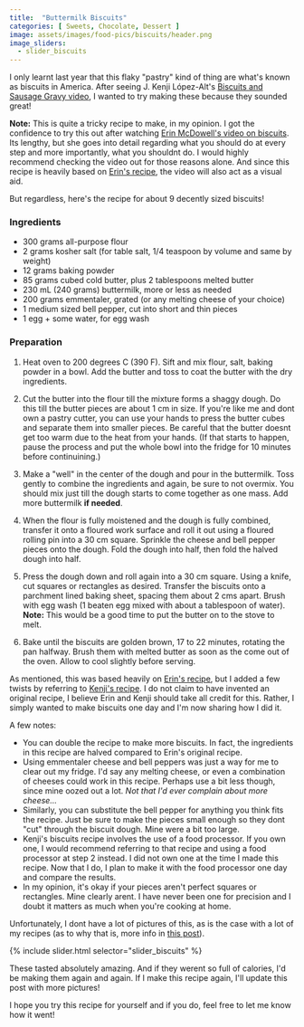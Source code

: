 ```yaml
---
title:  "Buttermilk Biscuits"
categories: [ Sweets, Chocolate, Dessert ]
image: assets/images/food-pics/biscuits/header.png
image_sliders:
  - slider_biscuits
---
```

I only learnt last year that this flaky "pastry" kind of thing are what's known as biscuits in America. After seeing J. Kenji López-Alt's [Biscuits and Sausage Gravy video](https://www.youtube.com/watch?v=BoFkDmTm2uc), I wanted to try making these because they sounded great! 

**Note:** This is quite a tricky recipe to make, in my opinion. I got the confidence to try this out after watching [Erin McDowell's video on biscuits](https://www.youtube.com/watch?v=sf4k9jnj_ns). Its lengthy, but she goes into detail regarding what you should do at every step and more importantly, what you shouldnt do. I would highly recommend checking the video out for those reasons alone. And since this recipe is heavily based on [Erin's recipe](https://food52.com/recipes/31811-buttermilk-biscuits), the video will also act as a visual aid.

But regardless, here's the recipe for about 9 decently sized biscuits!

### Ingredients

+ 300 grams all-purpose flour
+ 2 grams kosher salt (for table salt, 1/4 teaspoon by volume and same by weight)
+ 12 grams baking powder
+ 85 grams cubed cold butter, plus 2 tablespoons melted butter
+ 230 mL (240 grams) buttermilk, more or less as needed
+ 200 grams emmentaler, grated (or any melting cheese of your choice)
+ 1 medium sized bell pepper, cut into short and thin pieces
+ 1 egg + some water, for egg wash

### Preparation

1. Heat oven to 200 degrees C (390 F). Sift and mix flour, salt, baking powder in a bowl. Add the butter and toss to coat the butter with the dry ingredients.

2. Cut the butter into the flour till the mixture forms a shaggy dough. Do this till the butter pieces are about 1 cm in size. If you're like me and dont own a pastry cutter, you can use your hands to press the butter cubes and separate them into smaller pieces. Be careful that the butter doesnt get too warm due to the heat from your hands. (If that starts to happen, pause the process and put the whole bowl into the fridge for 10 minutes before continuining.)

3. Make a "well" in the center of the dough and pour in the buttermilk. Toss gently to combine the ingredients and again, be sure to not overmix. You should mix just till the dough starts to come together as one mass. Add more buttermilk **if needed**. 

4. When the flour is fully moistened and the dough is fully combined, transfer it onto a floured work surface and roll it out using a floured rolling pin into a 30 cm square. Sprinkle the cheese and bell pepper pieces onto the dough. Fold the dough into half, then fold the halved dough into half.

5. Press the dough down and roll again into a 30 cm square. Using a knife, cut squares or rectangles as desired. Transfer the biscuits onto a parchment lined baking sheet, spacing them about 2 cms apart. Brush with egg wash (1 beaten egg mixed with about a tablespoon of water). **Note:** This would be a good time to put the butter on to the stove to melt.

6. Bake until the biscuits are golden brown, 17 to 22 minutes, rotating the pan halfway. Brush them with melted butter as soon as the come out of the oven. Allow to cool slightly before serving.


As mentioned, this was based heavily on [Erin's recipe](https://food52.com/recipes/31811-buttermilk-biscuits), but I added a few twists by referring to [Kenji's recipe](https://www.seriouseats.com/the-food-lab-buttermilk-biscuits-recipe). I do not claim to have invented an original recipe, I believe Erin and Kenji should take all credit for this. Rather, I simply wanted to make biscuits one day and I'm now sharing how I did it.

A few notes:

+ You can double the recipe to make more biscuits. In fact, the ingredients in this recipe are halved compared to Erin's original recipe.
+ Using emmentaler cheese and bell peppers was just a way for me to clear out my fridge. I'd say any melting cheese, or even a combination of cheeses could work in this recipe. Perhaps use a bit less though, since mine oozed out a lot. *Not that I'd ever complain about more cheese...*
+ Similarly, you can substitute the bell pepper for anything you think fits the recipe. Just be sure to make the pieces small enough so they dont "cut" through the biscuit dough. Mine were a bit too large.
+ Kenji's biscuits recipe involves the use of a food processor. If you own one, I would recommend referring to that recipe and using a food processor at step 2 instead. I did not own one at the time I made this recipe. Now that I do, I plan to make it with the food processor one day and compare the results.
+ In my opinion, it's okay if your pieces aren't perfect squares or rectangles. Mine clearly arent. I have never been one for precision and I doubt it matters as much when you're cooking at home.

Unfortunately, I dont have a lot of pictures of this, as is the case with a lot of my recipes (as to why that is, more info in [this post]()).

{% include slider.html selector="slider_biscuits" %}

These tasted absolutely amazing. And if they werent so full of calories, I'd be making them again and again. If I make this recipe again, I'll update this post with more pictures!

I hope you try this recipe for yourself and if you do, feel free to let me know how it went!